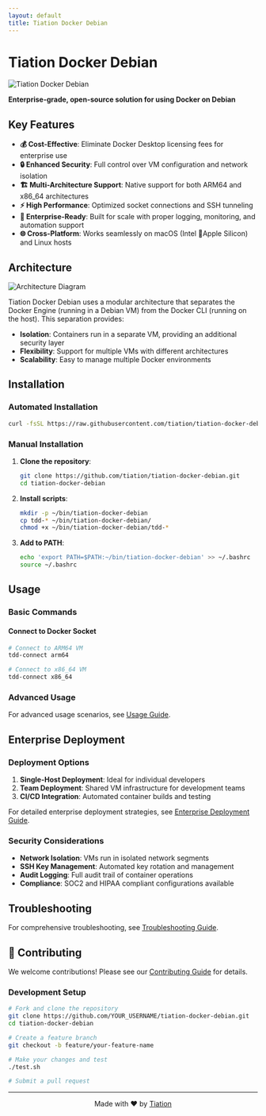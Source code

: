```yaml
---
layout: default
title: Tiation Docker Debian
---
```


# Tiation Docker Debian

![Tiation Docker Debian](docs/images/tiation-docker-debian-logo.png)

**Enterprise-grade, open-source solution for using Docker on Debian**

## Key Features

- **💰 Cost-Effective**: Eliminate Docker Desktop licensing fees for enterprise use
- **🔒 Enhanced Security**: Full control over VM configuration and network isolation
- **🏗️ Multi-Architecture Support**: Native support for both ARM64 and x86_64 architectures
- **⚡ High Performance**: Optimized socket connections and SSH tunneling
- **🔧 Enterprise-Ready**: Built for scale with proper logging, monitoring, and automation support
- **🌐 Cross-Platform**: Works seamlessly on macOS (Intel  Apple Silicon) and Linux hosts

## Architecture

![Architecture Diagram](docs/images/architecture-diagram.png)

Tiation Docker Debian uses a modular architecture that separates the Docker Engine (running in a Debian VM) from the Docker CLI (running on the host). This separation provides:

- **Isolation**: Containers run in a separate VM, providing an additional security layer
- **Flexibility**: Support for multiple VMs with different architectures
- **Scalability**: Easy to manage multiple Docker environments

## Installation

### Automated Installation

```bash
curl -fsSL https://raw.githubusercontent.com/tiation/tiation-docker-debian/main/install.sh | bash
```

### Manual Installation

1. **Clone the repository**:
   ```bash
   git clone https://github.com/tiation/tiation-docker-debian.git
   cd tiation-docker-debian
   ```

2. **Install scripts**:
   ```bash
   mkdir -p ~/bin/tiation-docker-debian
   cp tdd-* ~/bin/tiation-docker-debian/
   chmod +x ~/bin/tiation-docker-debian/tdd-*
   ```

3. **Add to PATH**:
   ```bash
   echo 'export PATH=$PATH:~/bin/tiation-docker-debian' >> ~/.bashrc
   source ~/.bashrc
   ```

## Usage

### Basic Commands
#### Connect to Docker Socket
```bash
# Connect to ARM64 VM
tdd-connect arm64

# Connect to x86_64 VM
tdd-connect x86_64
```

### Advanced Usage
For advanced usage scenarios, see [Usage Guide](docs/USAGE.md).

## Enterprise Deployment

### Deployment Options

1. **Single-Host Deployment**: Ideal for individual developers
2. **Team Deployment**: Shared VM infrastructure for development teams
3. **CI/CD Integration**: Automated container builds and testing

For detailed enterprise deployment strategies, see [Enterprise Deployment Guide](docs/ENTERPRISE_DEPLOYMENT.md).

### Security Considerations

- **Network Isolation**: VMs run in isolated network segments
- **SSH Key Management**: Automated key rotation and management
- **Audit Logging**: Full audit trail of container operations
- **Compliance**: SOC2 and HIPAA compliant configurations available

## Troubleshooting

For comprehensive troubleshooting, see [Troubleshooting Guide](docs/TROUBLESHOOTING.md).

## 🤝 Contributing

We welcome contributions! Please see our [Contributing Guide](CONTRIBUTING.md) for details.

### Development Setup

```bash
# Fork and clone the repository
git clone https://github.com/YOUR_USERNAME/tiation-docker-debian.git
cd tiation-docker-debian

# Create a feature branch
git checkout -b feature/your-feature-name

# Make your changes and test
./test.sh

# Submit a pull request
```

---

<div align="center">
  Made with ❤️ by <a href="https://tiation.com">Tiation</a>
</div>

